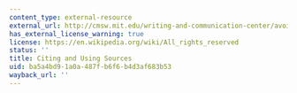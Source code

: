 ```yaml
---
content_type: external-resource
external_url: http://cmsw.mit.edu/writing-and-communication-center/avoiding-plagiarism/
has_external_license_warning: true
license: https://en.wikipedia.org/wiki/All_rights_reserved
status: ''
title: Citing and Using Sources
uid: ba5a4bd9-1a0a-487f-b6f6-b4d3af683b53
wayback_url: ''
---
```

